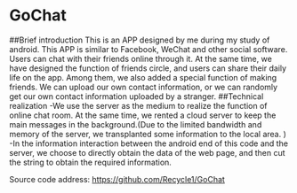 # GoChat

##Brief introduction
This is an APP designed by me during my study of android. This APP is similar to Facebook, WeChat and other social software. Users can chat with their friends online through it. At the same time, we have designed the function of friends circle, and users can share their daily life on the app. Among them, we also added a special function of making friends. We can upload our own contact information, or we can randomly get our own contact information uploaded by a stranger.
##Technical realization
-We use the server as the medium to realize the function of online chat room. At the same time, we rented a cloud server to keep the main messages in the background.(Due to the limited bandwidth and memory of the server, we transplanted some information to the local area. )
-In the information interaction between the android end of this code and the server, we choose to directly obtain the data of the web page, and then cut the string to obtain the required information.

Source code address: https://github.com/Recycle1/GoChat
